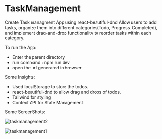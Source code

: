 # TaskManagement
Create Task managment App using react-beautiful-dnd
Allow users to add tasks, organize them into different
categories(Todo, Progress, Completed), and implement 
drag-and-drop functionality to reorder tasks within each category.

To run the App:
+ Enter the parent directory
+ run command : npm run dev
+ open the url generated in browser

Some Insights:
+ Used localStorage to store the todos.
+ react-beautiful-dnd to allow drag and drops of todos.
+ Tailwind for styling
+ Context API for State Management

Some ScreenShots:

![taskmanagement2](https://github.com/kautilya101/TaskManagement/assets/53991084/32e67889-3f2e-4b99-9b48-5d34e0050e92)

![taskmanagement1](https://github.com/kautilya101/TaskManagement/assets/53991084/5aaf16a5-dc22-43f4-bbcb-aff055167150)

